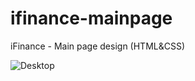 # ifinance-mainpage
iFinance - Main page design (HTML&amp;CSS)

![Desktop](https://github.com/RafiAlizade/ifinance-mainpage/assets/33255629/fba67198-b107-49fd-9dc5-2e9e403ed385)

